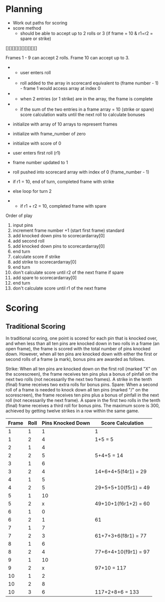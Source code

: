 # Planning  

- Work out paths for scoring
- score method
  - should be able to accept up to 2 rolls or 3 (if frame = 10 & r1+r2 = spare or strike)

[][][][][][][][][][]

Frames 1 - 9 can accept 2 rolls.
Frame 10 can accept up to 3.

* - user enters roll
* - roll added to the array in scorecard equivalent to (frame number - 1) - frame 1 would access array at index 0
* - when 2 entries (or 1 strike) are in the array, the frame is complete
* - if the sum of the two entries in a frame array = 10 (strike or spare) score calculation waits until the next roll to calculate bonuses

* initialize with array of 10 arrays to represent frames
* initialize with frame_number of zero
* initialize with score of 0

* user enters first roll (r1)
*   frame number updated to 1
*   roll pushed into scorecard array with index of 0 (frame_number - 1)
*   if r1 = 10, end of turn, completed frame with strike
*   else loop for turn 2
*   - if r1 + r2 = 10, completed frame with spare


Order of play
  1) input pins
  2) increment frame number +1 (start first frame)
standard
  3) add knocked down pins to scorecardarray[0]
  4) add second roll
  5) add knocked down pins to scorecardarray[0]
  6) end turn
  7) calculate score
if strike
  3) add strike to scorecardarray[0]
  4) end turn
  5) don't calculate score until r2 of the next frame
if spare
  3) add spare to scorecardarray[0]
  4) end turn
  5) don't calculate score until r1 of the next frame

# Scoring

## Traditional Scoring

In traditional scoring, one point is scored for each pin that is knocked over, and when less than all ten pins are knocked down in two rolls in a frame (an open frame), the frame is scored with the total number of pins knocked down. However, when all ten pins are knocked down with either the first or second rolls of a frame (a mark), bonus pins are awarded as follows.

Strike: When all ten pins are knocked down on the first roll (marked "X" on the scorescreen), the frame receives ten pins plus a bonus of pinfall on the next two rolls (not necessarily the next two frames). A strike in the tenth (final) frame receives two extra rolls for bonus pins.
Spare: When a second roll of a frame is needed to knock down all ten pins (marked "/" on the scorescreen), the frame receives ten pins plus a bonus of pinfall in the next roll (not necessarily the next frame). A spare in the first two rolls in the tenth (final) frame receives a third roll for bonus pins.
The maximum score is 300, achieved by getting twelve strikes in a row within the same game.

 Frame | Roll | Pins Knocked Down | Score Calculation|
|-----|-----|-----|-----|
| 1 | 1 | 1 | 1 |
| 1 | 2 | 4 | 1+5 = 5 |
| 2 | 1 | 4 |  |
| 2 | 2 | 5 | 5+4+5 = 14 |
| 3 | 1 | 6 |  |
| 3 | 2 | 4 | 14+6+4+5(f4r1) = 29 |
| 4 | 1 | 5 |  |
| 4 | 2 | 5 | 29+5+5+10(f5r1) = 49 |
| 5 | 1 | 10 |  |
| 5 | 2 | x | 49+10+1(f6r1+2) = 60 |
| 6 | 1 | 0 |  |
| 6 | 2 | 1 | 61 |
| 7 | 1 | 7 |  |
| 7 | 2 | 3 | 61+7+3+6(f8r1) = 77 |
| 8 | 1 | 6 |  |
| 8 | 2 | 4 | 77+6+4+10(f9r1) = 97 |
| 9 | 1 | 10 |  |
| 9 | 2 | x | 97+10 = 117 |
| 10 | 1 | 2 |  |
| 10 | 2 | 8 |  |
| 10 | 3 | 6 | 117+2+8+6 = 133 |
